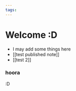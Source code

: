 ```yaml
---
tags:
---
```

# Welcome :D

- I may add some things here
- [[test published note]]
- [[test 2]]
### hoora
:D
